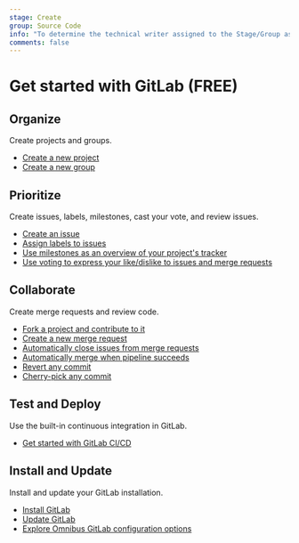 ```yaml
---
stage: Create
group: Source Code
info: "To determine the technical writer assigned to the Stage/Group associated with this page, see https://about.gitlab.com/handbook/engineering/ux/technical-writing/#assignments"
comments: false
---
```


# Get started with GitLab **(FREE)**

## Organize

Create projects and groups.

- [Create a new project](../user/project/working_with_projects.md#create-a-project)
- [Create a new group](../user/group/index.md#create-a-group)

## Prioritize

Create issues, labels, milestones, cast your vote, and review issues.

- [Create an issue](../user/project/issues/managing_issues.md#create-a-new-issue)
- [Assign labels to issues](../user/project/labels.md)
- [Use milestones as an overview of your project's tracker](../user/project/milestones/index.md)
- [Use voting to express your like/dislike to issues and merge requests](../user/award_emojis.md)

## Collaborate

Create merge requests and review code.

- [Fork a project and contribute to it](../user/project/repository/forking_workflow.md)
- [Create a new merge request](../user/project/merge_requests/creating_merge_requests.md)
- [Automatically close issues from merge requests](../user/project/issues/managing_issues.md#closing-issues-automatically)
- [Automatically merge when pipeline succeeds](../user/project/merge_requests/merge_when_pipeline_succeeds.md)
- [Revert any commit](../user/project/merge_requests/revert_changes.md)
- [Cherry-pick any commit](../user/project/merge_requests/cherry_pick_changes.md)

## Test and Deploy

Use the built-in continuous integration in GitLab.

- [Get started with GitLab CI/CD](../ci/quick_start/index.md)

## Install and Update

Install and update your GitLab installation.

- [Install GitLab](https://about.gitlab.com/install/)
- [Update GitLab](https://about.gitlab.com/update/)
- [Explore Omnibus GitLab configuration options](https://docs.gitlab.com/omnibus/settings/configuration.html)
